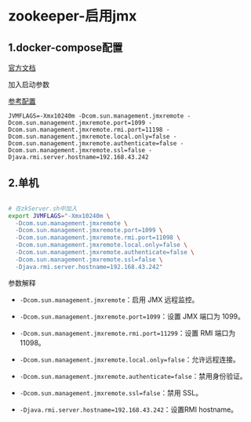 # zookeeper-启用jmx

## 1.docker-compose配置

[官方文档](https://zookeeper.apache.org/doc/r3.9.3/zookeeperJMX.html)

加入启动参数

[参考配置](./zookeeper-集群部署.md)

```properties
JVMFLAGS=-Xmx10240m -Dcom.sun.management.jmxremote -Dcom.sun.management.jmxremote.port=1099 -Dcom.sun.management.jmxremote.rmi.port=11198 -Dcom.sun.management.jmxremote.local.only=false -Dcom.sun.management.jmxremote.authenticate=false -Dcom.sun.management.jmxremote.ssl=false -Djava.rmi.server.hostname=192.168.43.242
```


## 2.单机

```bash

# 在zkServer.sh中加入
export JVMFLAGS="-Xmx10240m \
  -Dcom.sun.management.jmxremote \
  -Dcom.sun.management.jmxremote.port=1099 \
  -Dcom.sun.management.jmxremote.rmi.port=11098 \
  -Dcom.sun.management.jmxremote.local.only=false \
  -Dcom.sun.management.jmxremote.authenticate=false \
  -Dcom.sun.management.jmxremote.ssl=false \
  -Djava.rmi.server.hostname=192.168.43.242"

```

参数解释
- `-Dcom.sun.management.jmxremote`：启用 JMX 远程监控。

- `-Dcom.sun.management.jmxremote.port=1099`：设置 JMX 端口为 1099。

- `-Dcom.sun.management.jmxremote.rmi.port=11299`：设置 RMI 端口为 11098。

- `-Dcom.sun.management.jmxremote.local.only=false`：允许远程连接。

- `-Dcom.sun.management.jmxremote.authenticate=false`：禁用身份验证。

- `-Dcom.sun.management.jmxremote.ssl=false`：禁用 SSL。

- `-Djava.rmi.server.hostname=192.168.43.242`：设置RMI hostname。


